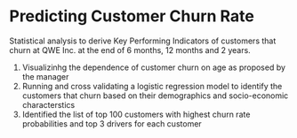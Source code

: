 # Predicting Customer Churn Rate

Statistical analysis to derive Key Performing Indicators of customers that churn at QWE Inc. at the end of 6 months, 12 months and 2 years.

1. Visualizinhg the dependence of customer churn on age as proposed by the manager
2. Running and cross validating a logistic regression model to identify the customers that churn based on their demographics and socio-economic characterstics
3. Identified the list of top 100 customers with highest churn rate probabilities and top 3 drivers for each customer
